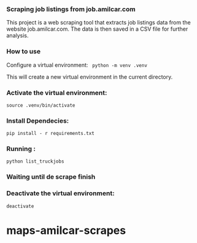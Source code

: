 ### Scraping job listings from job.amilcar.com
This project is a web scraping tool that extracts job listings data from the website job.amilcar.com. The data is then saved in a CSV file for further analysis.
### How to use
Configure a virtual environment:
``` python -m venv .venv```

This will create a new virtual environment in the current directory.
### Activate the virtual environment:
``` source .venv/bin/activate ```

### Install Dependecies:
``` pip install - r requirements.txt ```

### Running :
``` python list_truckjobs ```

### Waiting until de scrape finish

### Deactivate the virtual environment:
``` deactivate ```

# maps-amilcar-scrapes
